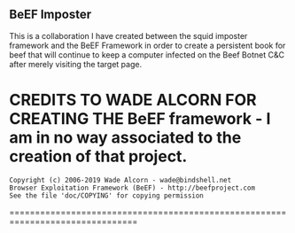 BeEF Imposter
--------------
This is a collaboration I have created between the squid imposter framework and the BeEF Framework in order to create a persistent book for beef that will continue to keep a computer infected on the Beef Botnet C&C after merely visiting the target page.



CREDITS TO WADE ALCORN FOR CREATING THE BeEF framework - I am in no way associated to the creation of that project.
===============================================================================

    Copyright (c) 2006-2019 Wade Alcorn - wade@bindshell.net
    Browser Exploitation Framework (BeEF) - http://beefproject.com
    See the file 'doc/COPYING' for copying permission

===============================================================================

